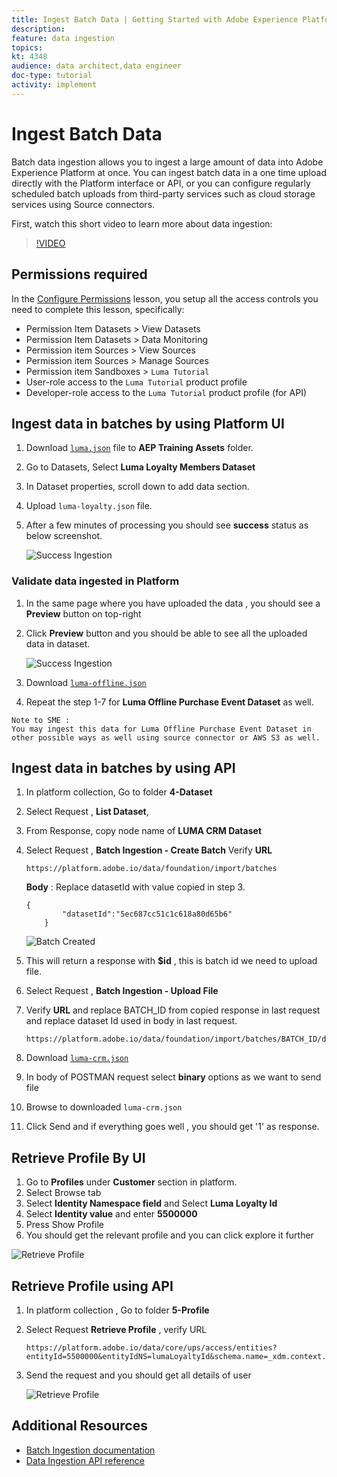 ```yaml
---
title: Ingest Batch Data | Getting Started with Adobe Experience Platform for Data Architects and Data Engineers
description: 
feature: data ingestion
topics: 
kt: 4348
audience: data architect,data engineer
doc-type: tutorial
activity: implement
---
```


# Ingest Batch Data

Batch data ingestion allows you to ingest a large amount of data into Adobe Experience Platform at once. You can ingest batch data in a one time upload directly with the Platform interface or API, or you can configure regularly scheduled batch uploads from third-party services such as cloud storage services using Source connectors.

First, watch this short video to learn more about data ingestion:
>[!VIDEO](https://video.tv.adobe.com/v/27106?quality=12&learn=on)

## Permissions required

In the [Configure Permissions](configure-permissions.md) lesson, you setup all the access controls you need to complete this lesson, specifically:

* Permission Item Datasets > View Datasets
* Permission Item Datasets > Data Monitoring
* Permission item Sources > View Sources
* Permission item Sources > Manage Sources
* Permission item Sandboxes > `Luma Tutorial`
* User-role access to the `Luma Tutorial` product profile
* Developer-role access to the `Luma Tutorial` product profile (for API)

## Ingest data in batches by using Platform UI

1. Download [`luma.json`](assets/luma-loyalty.json) file to **AEP Training Assets** folder.
1. Go to Datasets, Select **Luma Loyalty Members Dataset**
1. In Dataset properties, scroll down to add data section.
1. Upload `luma-loyalty.json` file.
1. After a few minutes of processing you should see **success** status as below screenshot.

    ![Success Ingestion](assets/ingestion-loyalty-uploadJson.png)

### Validate data ingested in Platform

1. In the same page where you have uploaded the data , you should see a **Preview** button on top-right
1. Click **Preview** button and you should be able to see all the uploaded data in dataset.


    ![Success Ingestion](assets/ingestion-loyalty-preview.png)


1. Download [`luma-offline.json`](assets/luma-offline.json)
1. Repeat the step 1-7 for **Luma Offline Purchase Event Dataset** as well. 


```
Note to SME : 
You may ingest this data for Luma Offline Purchase Event Dataset in other possible ways as well using source connector or AWS S3 as well. 
```

## Ingest data in batches by using API

1. In platform collection, Go to folder **4-Dataset**
1. Select Request , **List Dataset**, 
1. From Response, copy node name of **LUMA CRM Dataset**
1. Select Request , **Batch Ingestion - Create Batch**
 Verify **URL**

    ```
    https://platform.adobe.io/data/foundation/import/batches
    ```
 
    **Body** : Replace datasetId with value copied in step 3.

    ```
    {
            "datasetId":"5ec687cc51c1c618a80d65b6"
        }
    ```

    ![Batch Created](assets/ingestion-crm-batchCreate.png)

1. This will return a response with **$id** , this is batch id we need to upload file.

1. Select Request , **Batch Ingestion - Upload File**
1. Verify **URL** and replace BATCH_ID from copied response in last request and replace dataset Id used in body in last request.

    ```
    https://platform.adobe.io/data/foundation/import/batches/BATCH_ID/datasets/DATASET_ID/files/crm.json
    ```

1. Download [`luma-crm.json`](assets/luma-crm.json)
1. In body of POSTMAN request select **binary** options as we want to send file
1. Browse to downloaded `luma-crm.json` 
1. Click Send and if everything goes well , you should get '1' as response.

## Retrieve Profile By UI

1. Go to **Profiles** under **Customer** section in platform.
1. Select Browse tab
1. Select **Identity Namespace field** and Select **Luma Loyalty Id**
1. Select **Identity value** and enter **5500000** 
1. Press Show Profile
1. You should get the relevant profile and you can click explore it further

![Retrieve Profile](assets/ingestion-retrieveProfile.png)

## Retrieve Profile using API

1. In platform collection , Go to folder **5-Profile**
1. Select Request **Retrieve Profile** , verify URL

    ```
    https://platform.adobe.io/data/core/ups/access/entities?entityId=5500000&entityIdNS=lumaLoyaltyId&schema.name=_xdm.context.profile
    ```

1. Send the request and you should get all details of user

    ![Retrieve Profile](assets/ingestion-retrieveUsingAPI.png)

## Additional Resources

* [Batch Ingestion documentation](https://docs.adobe.com/content/help/en/experience-platform/ingestion/batch/overview.html)
* [Data Ingestion API reference](https://www.adobe.io/apis/experienceplatform/home/api-reference.html#!acpdr/swagger-specs/ingest-api.yaml)
